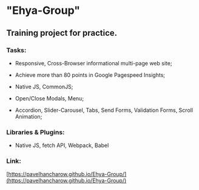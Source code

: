 # "Ehya-Group"

## Training project for practice.

### Tasks:

- Responsive, Cross-Browser informational multi-page web site;

- Achieve more than 80 points in Google Pagespeed Insights;

- Native JS, CommonJS;

- Open/Close Modals, Menu;

- Accordion, Slider-Carousel, Tabs, Send Forms, Validation Forms, Scroll Animation;

### Libraries & Plugins:

- Native JS, fetch API, Webpack, Babel

### Link:

[https://pavelhancharow.github.io/Ehya-Group/](https://pavelhancharow.github.io/Ehya-Group/)
